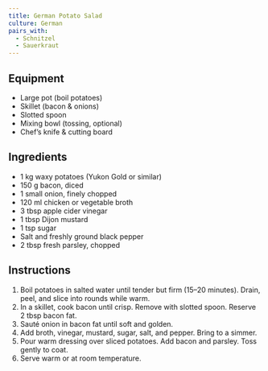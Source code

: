 ```yaml
---
title: German Potato Salad
culture: German
pairs_with:
  - Schnitzel
  - Sauerkraut
---
```


## Equipment
- Large pot (boil potatoes)
- Skillet (bacon & onions)
- Slotted spoon
- Mixing bowl (tossing, optional)
- Chef’s knife & cutting board

## Ingredients
- 1 kg waxy potatoes (Yukon Gold or similar)
- 150 g bacon, diced
- 1 small onion, finely chopped
- 120 ml chicken or vegetable broth
- 3 tbsp apple cider vinegar
- 1 tbsp Dijon mustard
- 1 tsp sugar
- Salt and freshly ground black pepper
- 2 tbsp fresh parsley, chopped

## Instructions
1. Boil potatoes in salted water until tender but firm (15–20 minutes). Drain, peel, and slice into rounds while warm.
2. In a skillet, cook bacon until crisp. Remove with slotted spoon. Reserve 2 tbsp bacon fat.
3. Sauté onion in bacon fat until soft and golden.
4. Add broth, vinegar, mustard, sugar, salt, and pepper. Bring to a simmer.
5. Pour warm dressing over sliced potatoes. Add bacon and parsley. Toss gently to coat.
6. Serve warm or at room temperature.
